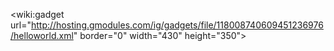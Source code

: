 &lt;wiki:gadget url="http://hosting.gmodules.com/ig/gadgets/file/118008740609451236976/helloworld.xml" border="0" width="430" height="350"&gt;
